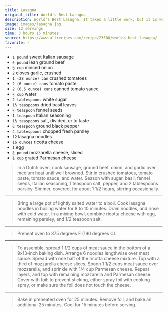```yaml
---
title: Lasagna
original_title: World's Best Lasagna
description: World's Best Lasagna. It takes a little work, but it is worth it.
image: images/lasagna.jpg
size: 12 servings
time: 3 hours 15 minutes
source: https://www.allrecipes.com/recipe/23600/worlds-best-lasagna/
favorite: ✓
---
```


* `1 pound` sweet Italian sausage
* `¾ pound` lean ground beef
* `½ cup` minced onion
* `2` cloves garlic, crushed
* `1 (28 ounce) can` crushed tomatoes
* `2 (6 ounce) cans` tomato paste
* `2 (6.5 ounce) cans` canned tomato sauce
* `½ cup` water
* `2 tablespoons` white sugar
* `1½ teaspoons` dried basil leaves
* `½ teaspoon` fennel seeds
* `1 teaspoon` Italian seasoning
* `1½ teaspoons` salt, divided, or to taste
* `¼ teaspoon` ground black pepper
* `4 tablespoons` chopped fresh parsley
* `12` lasagna noodles
* `16 ounces` ricotta cheese
* `1` egg
* `¾ pound` mozzarella cheese, sliced
* `¾ cup` grated Parmesan cheese

> In a Dutch oven, cook sausage, ground beef, onion, and garlic over medium heat until well browned. Stir in crushed tomatoes, tomato paste, tomato sauce, and water. Season with sugar, basil, fennel seeds, Italian seasoning, 1 teaspoon salt, pepper, and 2 tablespoons parsley. Simmer, covered, for about 1 1/2 hours, stirring occasionally.

---

> Bring a large pot of lightly salted water to a boil. Cook lasagna noodles in boiling water for 8 to 10 minutes. Drain noodles, and rinse with cold water. In a mixing bowl, combine ricotta cheese with egg, remaining parsley, and 1/2 teaspoon salt.

---

> Preheat oven to 375 degrees F (190 degrees C).

---

> To assemble, spread 1 1/2 cups of meat sauce in the bottom of a 9x13-inch baking dish. Arrange 6 noodles lengthwise over meat sauce. Spread with one half of the ricotta cheese mixture. Top with a third of mozzarella cheese slices. Spoon 1 1/2 cups meat sauce over mozzarella, and sprinkle with 1/4 cup Parmesan cheese. Repeat layers, and top with remaining mozzarella and Parmesan cheese. Cover with foil: to prevent sticking, either spray foil with cooking spray, or make sure the foil does not touch the cheese.

---

> Bake in preheated oven for 25 minutes. Remove foil, and bake an additional 25 minutes. Cool for 15 minutes before serving.
